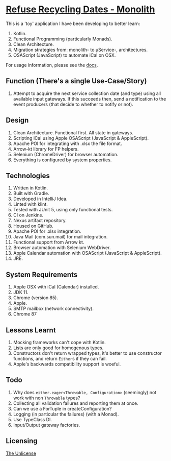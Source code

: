 # [Refuse Recycling Dates - Monolith](https://github.com/chrisdenman/rrd-monolith)

This is a 'toy' application I have been developing to better learn:
1.  Kotlin.
1.  Functional Programming (particularly Monads).
1.  Clean Architecture.
1.  Migration strategies from: monolith- to μService-, architectures.
1.  OSAScript (JavaScript) to automate iCal on OSX.

For usage information, please see the [docs](https://chrisdenman.github.io/rrd-monolith/dokka/html/rrd-monolith/index.html).


## Function (There's a single Use-Case/Story)

1.  Attempt to acquire the next service collection date (and type) using all available input gateways. If this succeeds then, send a notification to the event producers (that decide to whether to notify or not).


## Design

1.  Clean Architecture. Functional first. All state in gateways. 
1.  Scripting iCal using Apple OSAScript (JavaScript & AppleScript).
1.  Apache POI for integrating with .xlsx the file format.
1.  Arrow-kt library for FP helpers.
1.  Selenium (ChromeDriver) for browser automation.
1.  Everything is configured by system properties.


## Technologies

1.  Written in Kotlin.
1.  Built with Gradle.
1.  Developed in IntelliJ Idea.
1.  Linted with klint.
1.  Tested with JUnit 5, using only functional tests.
1.  CI on Jenkins.
1.  Nexus artifact repository.    
1.  Housed on GitHub.
1.  Apache POI for .xlsx integration.
1.  Java Mail (com.sun.mail) for mail integration.
1.  Functional support from Arrow kt.
1.  Browser automation with Selenium WebDriver.
1.  Apple Calendar automation with OSAScript (JavaScript & AppleScript).
1.  JRE.


## System Requirements

1.  Apple OSX with iCal (Calendar) installed.
1.  JDK 11.
1.  Chrome (version 85).
1.  Apple.
1.  SMTP mailbox (network connectivity).
1.  Chrome 87


## Lessons Learnt

1.  Mocking frameworks can't cope with Kotlin.
1.  Lists are only good for homogenous types.
1.  Constructors don't return wrapped types, it's better to use constructor functions, and return `Either`s if they can fail.
1.  Apple's backwards compatibility support is woeful. 


## Todo

1.  Why does `either.eager<Throwable, Configuration>` (seemingly) not work with non `Throwable` types?
1.  Collecting all validation failures and reporting them at once.
1.  Can we use a ForTuple in createConfiguration?
1.  Logging (in particular the failures) (with a Monad).
1.  Use TypeClass DI.
1.  Input/Output gateway factories. 


## Licensing

[The Unlicense](LICENSE)
